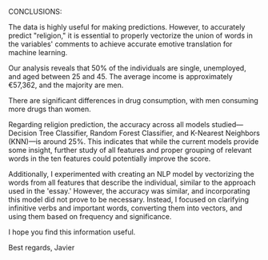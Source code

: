 CONCLUSIONS:

The data is highly useful for making predictions. However, to accurately predict "religion," it is essential to properly vectorize the union of words in the variables' comments to achieve accurate emotive translation for machine learning.

Our analysis reveals that 50% of the individuals are single, unemployed, and aged between 25 and 45. The average income is approximately €57,362, and the majority are men.

There are significant differences in drug consumption, with men consuming more drugs than women.

Regarding religion prediction, the accuracy across all models studied—Decision Tree Classifier, Random Forest Classifier, and K-Nearest Neighbors (KNN)—is around 25%. This indicates that while the current models provide some insight, further study of all features and proper grouping of relevant words in the ten features could potentially improve the score.

Additionally, I experimented with creating an NLP model by vectorizing the words from all features that describe the individual, similar to the approach used in the 'essay.' However, the accuracy was similar, and incorporating this model did not prove to be necessary. Instead, I focused on clarifying infinitive verbs and important words, converting them into vectors, and using them based on frequency and significance.

I hope you find this information useful.

Best regards,
Javier
